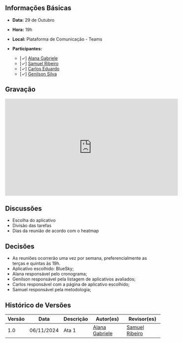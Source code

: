 ## Informações Básicas

- **Data:** 29 de Outubro
- **Hora:** 19h
- **Local:** Plataforma de Comunicação - Teams
- **Participantes:**

  - [✓] [Alana Gabriele](https://github.com/alanagabriele)
  - [✓] [Samuel Ribeiro](https://github.com/SamuelRicosta)
  - [✓] [Carlos Eduardo](https://github.com/dudupaz)
  - [✓] [Genilson Silva](https://github.com/GenilsonJrs)

## Gravação

<iframe width="560" height="315" src="https://www.youtube.com/embed/M5KCDjeYQIw?si=yD7iF6svv9dNd-bE" title="YouTube video player" frameborder="0" allow="accelerometer; autoplay; clipboard-write; encrypted-media; gyroscope; picture-in-picture; web-share" referrerpolicy="strict-origin-when-cross-origin" allowfullscreen></iframe>

## Discussões

- Escolha do aplicativo
- Divisão das tarefas
- Dias da reunião de acordo com o heatmap

## Decisões

- As reuniões ocorrerão uma vez por semana, preferencialmente as terças e quintas às 19h.
- Aplicativo escolhido: BlueSky;
- Alana responsável pelo cronograma;
- Genilson responsável pela listagem de aplicativos avaliados;
- Carlos responsável com a página de aplicativo escolhido;
- Samuel responsável pela metodologia;

## Histórico de Versões

| Versão |    Data    | Descrição | Autor(es)                                          | Revisor(es)                                        |
| ------ | :--------: | --------- | -------------------------------------------------- | -------------------------------------------------- |
| 1.0    | 06/11/2024 | Ata 1     | [Alana Gabriele](https://github.com/alanagabriele) | [Samuel Ribeiro](https://github.com/SamuelRicosta) |
